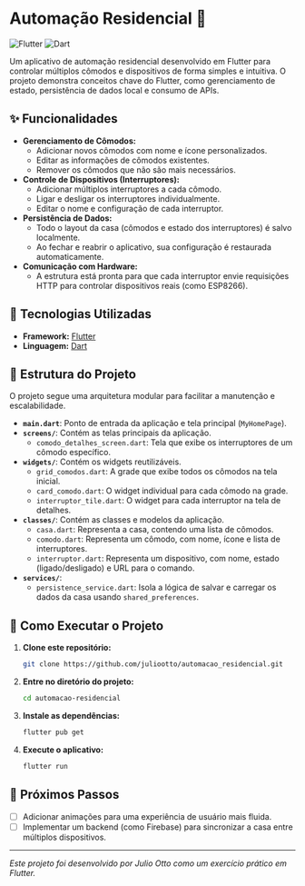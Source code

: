 # Automação Residencial 🏡

![Flutter](https://img.shields.io/badge/Flutter-02569B?style=for-the-badge&logo=flutter&logoColor=white)
![Dart](https://img.shields.io/badge/Dart-0175C2?style=for-the-badge&logo=dart&logoColor=white)

Um aplicativo de automação residencial desenvolvido em Flutter para controlar múltiplos cômodos e dispositivos de forma simples e intuitiva. O projeto demonstra conceitos chave do Flutter, como gerenciamento de estado, persistência de dados local e consumo de APIs.

## ✨ Funcionalidades

-   **Gerenciamento de Cômodos:**
    -   Adicionar novos cômodos com nome e ícone personalizados.
    -   Editar as informações de cômodos existentes.
    -   Remover os cômodos que não são mais necessários.
-   **Controle de Dispositivos (Interruptores):**
    -   Adicionar múltiplos interruptores a cada cômodo.
    -   Ligar e desligar os interruptores individualmente.
    -   Editar o nome e configuração de cada interruptor.
-   **Persistência de Dados:**
    -   Todo o layout da casa (cômodos e estado dos interruptores) é salvo localmente.
    -   Ao fechar e reabrir o aplicativo, sua configuração é restaurada automaticamente.
-   **Comunicação com Hardware:**
    -   A estrutura está pronta para que cada interruptor envie requisições HTTP para controlar dispositivos reais (como ESP8266).

## 🚀 Tecnologias Utilizadas

-   **Framework:** [Flutter](https://flutter.dev/)
-   **Linguagem:** [Dart](https://dart.dev/)

## 📂 Estrutura do Projeto

O projeto segue uma arquitetura modular para facilitar a manutenção e escalabilidade.

-   **`main.dart`**: Ponto de entrada da aplicação e tela principal (`MyHomePage`).
-   **`screens/`**: Contém as telas principais da aplicação.
    -   `comodo_detalhes_screen.dart`: Tela que exibe os interruptores de um cômodo específico.
-   **`widgets/`**: Contém os widgets reutilizáveis.
    -   `grid_comodos.dart`: A grade que exibe todos os cômodos na tela inicial.
    -   `card_comodo.dart`: O widget individual para cada cômodo na grade.
    -   `interruptor_tile.dart`: O widget para cada interruptor na tela de detalhes.
-   **`classes/`**: Contém as classes e modelos da aplicação.
    -   `casa.dart`: Representa a casa, contendo uma lista de cômodos.
    -   `comodo.dart`: Representa um cômodo, com nome, ícone e lista de interruptores.
    -   `interruptor.dart`: Representa um dispositivo, com nome, estado (ligado/desligado) e URL para o comando.
-   **`services/`**:
    -   `persistence_service.dart`: Isola a lógica de salvar e carregar os dados da casa usando `shared_preferences`.

## 🏁 Como Executar o Projeto

1.  **Clone este repositório:**
    ```sh
    git clone https://github.com/juliootto/automacao_residencial.git
    ```
2.  **Entre no diretório do projeto:**
    ```sh
    cd automacao-residencial
    ```
3.  **Instale as dependências:**
    ```sh
    flutter pub get
    ```
4.  **Execute o aplicativo:**
    ```sh
    flutter run
    ```

## 🔮 Próximos Passos

-   [ ] Adicionar animações para uma experiência de usuário mais fluida.
-   [ ] Implementar um backend (como Firebase) para sincronizar a casa entre múltiplos dispositivos.

---

*Este projeto foi desenvolvido por Julio Otto como um exercício prático em Flutter.*